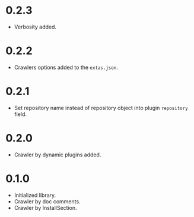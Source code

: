 # 0.2.3

- Verbosity added.

# 0.2.2

- Crawlers options added to the `extas.json`.

# 0.2.1

- Set repository name instead of repository object into plugin `repository` field.

# 0.2.0

- Crawler by dynamic plugins added.

# 0.1.0

- Initialized library.
- Crawler by doc comments.
- Crawler by InstallSection.